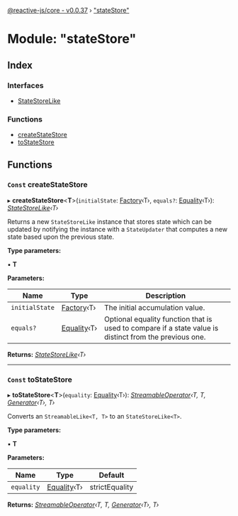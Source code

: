 [@reactive-js/core - v0.0.37](../README.md) › ["stateStore"](_statestore_.md)

# Module: "stateStore"

## Index

### Interfaces

* [StateStoreLike](../interfaces/_statestore_.statestorelike.md)

### Functions

* [createStateStore](_statestore_.md#const-createstatestore)
* [toStateStore](_statestore_.md#const-tostatestore)

## Functions

### `Const` createStateStore

▸ **createStateStore**<**T**>(`initialState`: [Factory](_functions_.md#factory)‹T›, `equals?`: [Equality](_functions_.md#equality)‹T›): *[StateStoreLike](../interfaces/_statestore_.statestorelike.md)‹T›*

Returns a new `StateStoreLike` instance that stores state which can
be updated by notifying the instance with a `StateUpdater` that computes a
new state based upon the previous state.

**Type parameters:**

▪ **T**

**Parameters:**

Name | Type | Description |
------ | ------ | ------ |
`initialState` | [Factory](_functions_.md#factory)‹T› | The initial accumulation value. |
`equals?` | [Equality](_functions_.md#equality)‹T› | Optional equality function that is used to compare if a state value is distinct from the previous one.  |

**Returns:** *[StateStoreLike](../interfaces/_statestore_.statestorelike.md)‹T›*

___

### `Const` toStateStore

▸ **toStateStore**<**T**>(`equality`: [Equality](_functions_.md#equality)‹T›): *[StreamableOperator](_streamable_.md#streamableoperator)‹T, T, [Generator](_functions_.md#generator)‹T›, T›*

Converts an `StreamableLike<T, T>` to an `StateStoreLike<T>`.

**Type parameters:**

▪ **T**

**Parameters:**

Name | Type | Default |
------ | ------ | ------ |
`equality` | [Equality](_functions_.md#equality)‹T› | strictEquality |

**Returns:** *[StreamableOperator](_streamable_.md#streamableoperator)‹T, T, [Generator](_functions_.md#generator)‹T›, T›*

